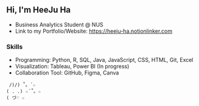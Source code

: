 ## Hi, I'm HeeJu Ha 
- Business Analytics Student @ NUS
- Link to my Portfolio/Website: https://heeju-ha.notionlinker.com

### Skills
- Programming: Python, R, SQL, Java, JavaScript, CSS, HTML, Git, Excel
- Visualization: Tableau, Power BI (In progress)
- Collaboration Tool: GitHub, Figma, Canva

```
 /)/) ˚。´☆
( . .) ☆´˚。☆
( づ♡ ☆
